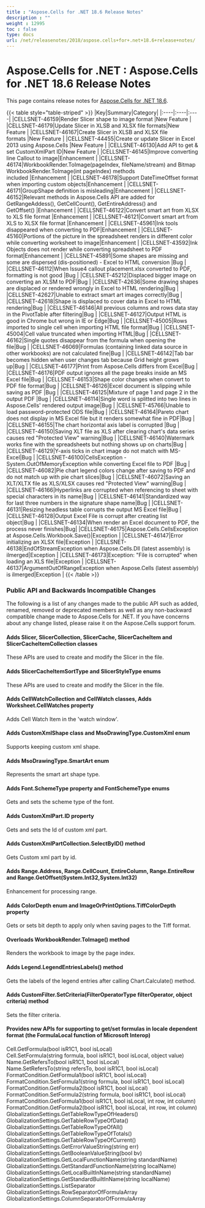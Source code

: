 ```yaml
---
title : "Aspose.Cells for .NET 18.6 Release Notes" 
description : "" 
weight : 12995 
toc : false
type: docs
url: /net/releasenotes/2018/aspose.cells+for+.net+18.6+release+notes/
---
```


# Aspose.Cells for .NET : Aspose.Cells for .NET 18.6 Release Notes


This page contains release notes for [Aspose.Cells for .NET 18.6](https://www.nuget.org/packages/Aspose.Cells/18.6.0).

{{< table style="table-striped" >}}
|Key|Summary|Category|
|:----|:----|:----|
|CELLSNET-46159|Render Slicer shape to image format |New Feature |
|CELLSNET-46179|Update Slicer in XLSB and XLSX file formats|New Feature |
|CELLSNET-46167|Create Slicer in XLSB and XLSX file formats |New Feature |
|CELLSNET-44455|Create or update Slicer in Excel 2013 using Aspose.Cells |New Feature |
|CELLSNET-46130|Add API to get & set CustomXmlPart ID|New Feature |
|CELLSNET-46145|Improve converting line Callout to image|Enhancement |
|CELLSNET-46174|WorkbookRender.ToImage(pageIndex, fileName/stream) and Bitmap WorkbookRender.ToImage(int pageIndex) methods included |Enhancement |
|CELLSNET-46178|Support DateTimeOffset format when importing custom objects|Enhancement |
|CELLSNET-46171|GroupShape definition is misleading|Enhancement |
|CELLSNET-46152|Relevant methods in Aspose.Cells API are added for GetRangeAddess(), GetCellCount(), GetEntireAddress() and GetOffset() |Enhancement |
|CELLSNET-46122|Convert smart art from XLSX to XLS file format |Enhancement |
|CELLSNET-46121|Convert smart art from XLS to XLSX file format |Enhancement |
|CELLSNET-45961|Ink tools disappeared when converting to PDF|Enhancement |
|CELLSNET-45160|Portions of the picture in the spreadsheet renders in different color while converting worksheet to image|Enhancement |
|CELLSNET-43592|Ink Objects does not render while converting spreadsheet to PDF format|Enhancement |
|CELLSNET-45891|Some shapes are missing and some are dispersed (dis-positioned) - Excel to HTML conversion |Bug |
|CELLSNET-46112|When Issue4 callout placement.xlsx converted to PDF, formatting is not good |Bug |
|CELLSNET-45212|Displaced bigger image on converting an XLSM to PDF|Bug |
|CELLSNET-42636|Some drawing shapes are displaced or rendered wrongly in Excel to HTML rendering|Bug |
|CELLSNET-42627|Unable to extract smart art images correctly|Bug |
|CELLSNET-42618|Shape is displaced to cover data in Excel to HTML rendering|Bug |
|CELLSNET-46146|All previous columns and rows data stay in the PivotTable after filtering|Bug |
|CELLSNET-46127|Output HTML is good in Chrome but wrong in IE or Edge|Bug |
|CELLSNET-45005|Rows imported to single cell when importing HTML file format|Bug |
|CELLSNET-45004|Cell value truncated when importing HTML|Bug |
|CELLSNET-46162|Single quotes disappear from the formula when opening the file|Bug |
|CELLSNET-46069|Formulas (containing linked data source in other workbooks) are not calculated fine|Bug |
|CELLSNET-46142|Tab bar becomes hidden when user changes tab because Grid height grows up|Bug |
|CELLSNET-46177|Print from Aspose.Cells differs from Excel|Bug |
|CELLSNET-46176|PDF output ignores all the page breaks inside an MS Excel file|Bug |
|CELLSNET-46153|Shape color changes when convert to PDF file format|Bug |
|CELLSNET-46126|Excel document is slipping while saving as PDF |Bug |
|CELLSNET-46125|Mixture of page 1 and page 2 in the output PDF |Bug |
|CELLSNET-46114|Single word is splitted into two lines in Aspose.Cells' rendered output image|Bug |
|CELLSNET-45766|Unable to load password-protected ODS file|Bug |
|CELLSNET-46164|Pareto chart does not display in MS Excel file but it renders somewhat fine in PDF|Bug |
|CELLSNET-46155|The chart horizontal axis label is corrupted |Bug |
|CELLSNET-46150|Saving XLT file as XLS after clearing chart's data series causes red "Protected View" warning|Bug |
|CELLSNET-46140|Watermark works fine with the spreadsheets but nothing shows up on charts|Bug |
|CELLSNET-46129|Y-axis ticks in chart image do not match with MS-Excel|Bug |
|CELLSNET-46100|CellsException - System.OutOfMemoryException while converting Excel file to PDF |Bug |
|CELLSNET-46082|Pie chart legend colors change after saving to PDF and do not match up with pie chart slices|Bug |
|CELLSNET-46072|Saving an XLT/XLTX file as XLS/XLSX causes red "Protected View" warning|Bug |
|CELLSNET-46166|Hyperlinks are corrupted when referencing to sheet with special characters in its name|Bug |
|CELLSNET-46141|Standardized way for last three numbers in the signature shape name|Bug |
|CELLSNET-46131|Resizing headless table corrupts the output MS Excel file|Bug |
|CELLSNET-46128|Output Excel File is corrupt after creating list object|Bug |
|CELLSNET-46134|When render an Excel document to PDF, the process never finishes|Bug|
|CELLSNET-46175|Aspose.Cells.CellsException at Aspose.Cells.Workbook.Save()|Exception |
|CELLSNET-46147|Error initializing an XLSX file|Exception |
|CELLSNET-46138|EndOfStreamException when Aspose.Cells.Dll (latest assembly) is ilmerged|Exception |
|CELLSNET-46173|Exception: "File is corrupted" when loading an XLS file|Exception |
|CELLSNET-46137|ArgumentOutOfRangeException when Aspose.Cells (latest assembly) is ilmerged|Exception |
{{< /table >}}

### Public API and Backwards Incompatible Changes

The following is a list of any changes made to the public API such as added, renamed, removed or deprecated members as well as any non-backward compatible change made to Aspose.Cells for .NET. If you have concerns about any change listed, please raise it on the Aspose.Cells support forum.

#### Adds Slicer, SlicerCollection, SlicerCache, SlicerCacheItem and SlicerCacheItemCollection classes

These APIs are used to create and modify the Slicer in the file.

#### Adds SlicerCacheItemSortType and SlicerStyleType enums

These APIs are used to create and modify the Slicer in the file.

#### Adds CellWatchCollection and CellWatch classes, Adds Worksheet.CellWatches property

Adds Cell Watch Item in the 'watch window'.

#### Adds CustomXmlShape class and MsoDrawingType.CustomXml enum

Supports keeping custom xml shape.

#### Adds MsoDrawingType.SmartArt enum

Represents the smart art shape type.

#### Adds Font.SchemeType property and FontSchemeType enums

Gets and sets the scheme type of the font.

#### Adds CustomXmlPart.ID property

Gets and sets the Id of custom xml part.

#### Adds CustomXmlPartCollection.SelectByID() method

Gets Custom xml part by id.

#### Adds Range.Address, Range.CellCount, EntireColumn, Range.EntireRow and Range.GetOffset(System.Int32,System.Int32)

Enhancement for processing range.

#### Adds ColorDepth enum and ImageOrPrintOptions.TiffColorDepth property

Gets or sets bit depth to apply only when saving pages to the Tiff format.

#### Overloads WorkbookRender.ToImage() method

Renders the workbook to image by the page index.

#### Adds Legend.LegendEntriesLabels() method

Gets the labels of the legend entries after calling Chart.Calculate() method.

#### Adds CustomFilter.SetCriteria(FilterOperatorType filterOperator, object criteria) method

Sets the filter criteria.

#### Provides new APIs for supporting to get/set formulas in locale dependent format (the FormulaLocal function of Microsoft Interop)

Cell.GetFormula(bool isR1C1, bool isLocal)  
Cell.SetFormula(string formula, bool isR1C1, bool isLocal, object value)  
Name.GetRefersTo(bool isR1C1, bool isLocal)  
Name.SetRefersTo(string refersTo, bool isR1C1, bool isLocal)  
FormatCondition.GetFormula1(bool isR1C1, bool isLocal)  
FormatCondition.SetFormula1(string formula, bool isR1C1, bool isLocal)  
FormatCondition.GetFormula2(bool isR1C1, bool isLocal)  
FormatCondition.SetFormula2(string formula, bool isR1C1, bool isLocal)  
FormatCondition.GetFormula1(bool isR1C1, bool isLocal, int row, int column)  
FormatCondition.GetFormula2(bool isR1C1, bool isLocal, int row, int column)  
GlobalizationSettings.GetTableRowTypeOfHeaders()  
GlobalizationSettings.GetTableRowTypeOfData()  
GlobalizationSettings.GetTableRowTypeOfAll()  
GlobalizationSettings.GetTableRowTypeOfTotals()  
GlobalizationSettings.GetTableRowTypeOfCurrent()  
GlobalizationSettings.GetErrorValueString(string err)  
GlobalizationSettings.GetBooleanValueString(bool bv)  
GlobalizationSettings.GetLocalFunctionName(string standardName)  
GlobalizationSettings.GetStandardFunctionName(string localName)  
GlobalizationSettings.GetLocalBuiltInName(string standardName)  
GlobalizationSettings.GetStandardBuiltInName(string localName)  
GlobalizationSettings.ListSeparator  
GlobalizationSettings.RowSeparatorOfFormulaArray  
GlobalizationSettings.ColumnSeparatorOfFormulaArray

